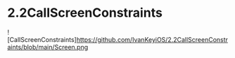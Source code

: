 # 2.2CallScreenConstraints
![CallScreenConstraints]https://github.com/IvanKeyiOS/2.2CallScreenConstraints/blob/main/Screen.png
